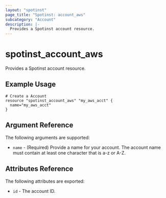 ```yaml
---
layout: "spotinst"
page_title: "Spotinst: account_aws"
subcategory: "Account"
description: |-
  Provides a Spotinst account resource.
---
```


# spotinst\_account\_aws

Provides a Spotinst account resource.

## Example Usage

```hcl
# Create a Account
resource "spotinst_account_aws" "my_aws_acct" {
  name="my_aws_acct"
}
```

## Argument Reference

The following arguments are supported:

* `name` - (Required) Provide a name for your account. The account name must contain at least one character that is a-z or A-Z.

## Attributes Reference

The following attributes are exported:

* `id` - The account ID.

